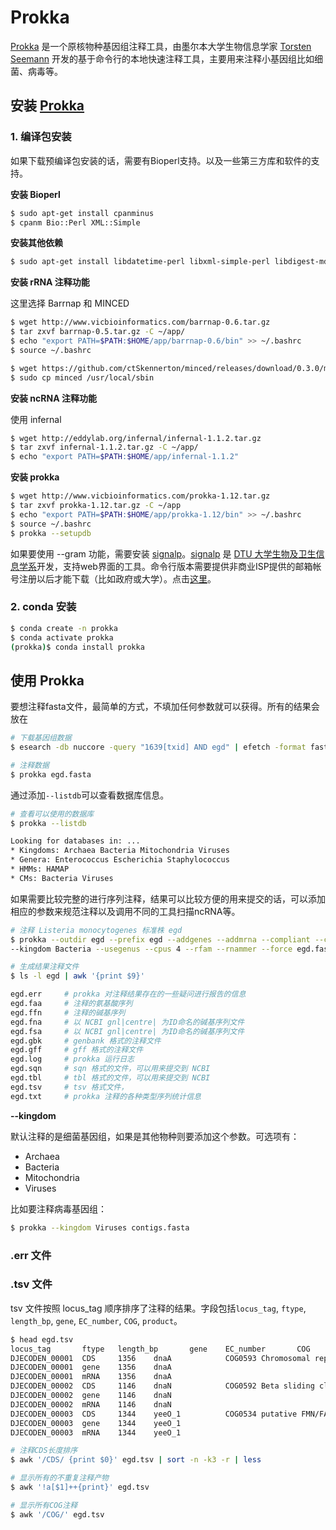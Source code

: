 # Prokka

[Prokka][] 是一个原核物种基因组注释工具，由墨尔本大学生物信息学家 [Torsten Seemann](https://tseemann.github.io/) 开发的基于命令行的本地快速注释工具，主要用来注释小基因组比如细菌、病毒等。

## 安装 [Prokka][]

### 1. 编译包安装

如果下载预编译包安装的话，需要有Bioperl支持。以及一些第三方库和软件的支持。

**安装 Bioperl**

```bash
$ sudo apt-get install cpanminus
$ cpanm Bio::Perl XML::Simple
```

**安装其他依赖**

```bash
$ sudo apt-get install libdatetime-perl libxml-simple-perl libdigest-md5-perl git default-jre bioperl
```

**安装 rRNA 注释功能**

这里选择 Barrnap 和 MINCED

```bash
$ wget http://www.vicbioinformatics.com/barrnap-0.6.tar.gz
$ tar zxvf barrnap-0.5.tar.gz -C ~/app/
$ echo "export PATH=$PATH:$HOME/app/barrnap-0.6/bin" >> ~/.bashrc
$ source ~/.bashrc

$ wget https://github.com/ctSkennerton/minced/releases/download/0.3.0/minced
$ sudo cp minced /usr/local/sbin
```

**安装 ncRNA 注释功能**

使用 infernal

```bash
$ wget http://eddylab.org/infernal/infernal-1.1.2.tar.gz
$ tar zxvf infernal-1.1.2.tar.gz -C ~/app/
$ echo "export PATH=$PATH:$HOME/app/infernal-1.1.2"
```

**安装 prokka**

```bash
$ wget http://www.vicbioinformatics.com/prokka-1.12.tar.gz
$ tar zxvf prokka-1.12.tar.gz -C ~/app
$ echo "export PATH=$PATH:$HOME/app/prokka-1.12/bin" >> ~/.bashrc
$ source ~/.bashrc
$ prokka --setupdb
```

如果要使用 --gram 功能，需要安装 [signalp](http://www.cbs.dtu.dk/services/SignalP/)。[signalp](http://www.cbs.dtu.dk/services/SignalP/) 是 [DTU 大学生物及卫生信息学系](http://www.cbs.dtu.dk/index.html)开发，支持web界面的工具。命令行版本需要提供非商业ISP提供的邮箱帐号注册以后才能下载（比如政府或大学）。点击[这里](http://www.cbs.dtu.dk/cgi-bin/nph-sw_request?signalp)。

### 2. conda 安装

```bash
$ conda create -n prokka
$ conda activate prokka
(prokka)$ conda install prokka
```

## 使用 Prokka

要想注释fasta文件，最简单的方式，不填加任何参数就可以获得。所有的结果会放在

```bash
# 下载基因组数据
$ esearch -db nuccore -query "1639[txid] AND egd" | efetch -format fasta > egd.fasta

# 注释数据
$ prokka egd.fasta
```

通过添加`--listdb`可以查看数据库信息。

```bash
# 查看可以使用的数据库
$ prokka --listdb

Looking for databases in: ...
* Kingdoms: Archaea Bacteria Mitochondria Viruses
* Genera: Enterococcus Escherichia Staphylococcus
* HMMs: HAMAP
* CMs: Bacteria Viruses
```

如果需要比较完整的进行序列注释，结果可以比较方便的用来提交的话，可以添加相应的参数来规范注释以及调用不同的工具扫描ncRNA等。

```bash
# 注释 Listeria monocytogenes 标准株 egd
$ prokka --outdir egd --prefix egd --addgenes --addmrna --compliant --centre CDC --genus Listeria --species "Listeria monocytogenes" --strain egd
--kingdom Bacteria --usegenus --cpus 4 --rfam --rnammer --force egd.fasta

# 生成结果注释文件
$ ls -l egd | awk '{print $9}'

egd.err     # prokka 对注释结果存在的一些疑问进行报告的信息
egd.faa     # 注释的氨基酸序列
egd.ffn     # 注释的碱基序列
egd.fna     # 以 NCBI gnl|centre| 为ID命名的碱基序列文件
egd.fsa     # 以 NCBI gnl|centre| 为ID命名的碱基序列文件
egd.gbk     # genbank 格式的注释文件
egd.gff     # gff 格式的注释文件
egd.log     # prokka 运行日志
egd.sqn     # sqn 格式的文件，可以用来提交到 NCBI
egd.tbl     # tbl 格式的文件，可以用来提交到 NCBI
egd.tsv     # tsv 格式文件，
egd.txt     # prokka 注释的各种类型序列统计信息
```

**--kingdom**

默认注释的是细菌基因组，如果是其他物种则要添加这个参数。可选项有：

* Archaea
* Bacteria
* Mitochondria
* Viruses

比如要注释病毒基因组：

```bash
$ prokka --kingdom Viruses contigs.fasta
```

### .err 文件


### .tsv 文件

tsv 文件按照 locus_tag 顺序排序了注释的结果。字段包括`locus_tag`, `ftype`, `length_bp`, `gene`, `EC_number`, `COG`, `product`。

```bash
$ head egd.tsv
locus_tag       ftype   length_bp       gene    EC_number       COG     product
DJECODEN_00001  CDS     1356    dnaA            COG0593 Chromosomal replication initiator protein DnaA
DJECODEN_00001  gene    1356    dnaA
DJECODEN_00001  mRNA    1356    dnaA
DJECODEN_00002  CDS     1146    dnaN            COG0592 Beta sliding clamp
DJECODEN_00002  gene    1146    dnaN
DJECODEN_00002  mRNA    1146    dnaN
DJECODEN_00003  CDS     1344    yeeO_1          COG0534 putative FMN/FAD exporter YeeO
DJECODEN_00003  gene    1344    yeeO_1
DJECODEN_00003  mRNA    1344    yeeO_1
```

```bash
# 注释CDS长度排序
$ awk '/CDS/ {print $0}' egd.tsv | sort -n -k3 -r | less

# 显示所有的不重复注释产物
$ awk '!a[$1]++{print}' egd.tsv

# 显示所有COG注释
$ awk '/COG/' egd.tsv
```

[Prokka]: https://github.com/tseemann/prokka "Prokka"
